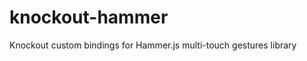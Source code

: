 knockout-hammer
===============

Knockout custom bindings for Hammer.js multi-touch gestures library